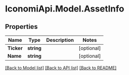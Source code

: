 # IconomiApi.Model.AssetInfo
## Properties

Name | Type | Description | Notes
------------ | ------------- | ------------- | -------------
**Ticker** | **string** |  | [optional] 
**Name** | **string** |  | [optional] 

[[Back to Model list]](../README.md#documentation-for-models) [[Back to API list]](../README.md#documentation-for-api-endpoints) [[Back to README]](../README.md)

